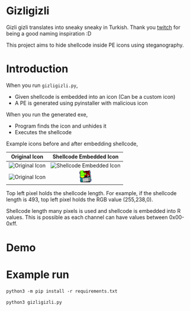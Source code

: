 # Gizligizli

Gizli gizli translates into sneaky sneaky in Turkish. Thank you [twitch](https://www.youtube.com/watch?v=42b6JGSbaAo&t=258s) for being a good naming inspiration :D 

This project aims to hide shellcode inside PE icons using steganography. 



# Introduction

When you run `gizligizli.py`, 

- Given shellcode is embedded into an icon (Can be a custom icon)
- A PE is generated using pyinstaller with malicious icon

When you run the generated exe,

- Program finds the icon and unhides it
- Executes the shellcode


Example icons before and after embedding shellcode,

Original Icon              |  Shellcode Embedded Icon
:-------------------------:|:-------------------------:
![Original Icon](images/default.ico "Original Icon")    |   ![Shellcode Embedded Icon](images/default_embedded.ico "Shellcode Embedded Icon")
![Original Icon](images/test.png "Original Icon")   |   ![Shellcode Embedded Icon](images/test_embedded.png "Shellcode Embedded Icon")




Top left pixel holds the shellcode length. For example, if the shellcode length is 493, top left pixel holds the RGB value (255,238,0). 

Shellcode length many pixels is used and shellcode is embedded into R values. This is possible as each channel can have values between 0x00-0xff.


# Demo


# Example run

```
python3 -m pip install -r requirements.txt
```

```
python3 gizligizli.py
```
